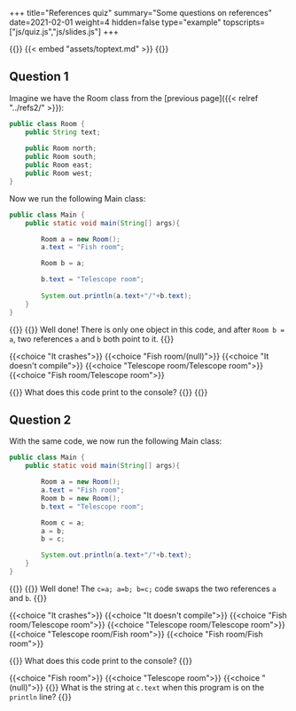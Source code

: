 +++
title="References quiz"
summary="Some questions on references"
date=2021-02-01
weight=4
hidden=false
type="example"
topscripts=["js/quiz.js","js/slides.js"]
+++

{{<important>}}
{{< embed "assets/toptext.md" >}}
{{</important>}}

## Question 1
Imagine we have the Room class from the [previous page]({{< relref "../refs2/" >}}):

```java
public class Room {
    public String text;
    
    public Room north;
    public Room south;
    public Room east;
    public Room west;
}    
```

Now we run the following Main class:
```java
public class Main {
    public static void main(String[] args){

        Room a = new Room();
        a.text = "Fish room";

        Room b = a;

        b.text = "Telescope room";
        
        System.out.println(a.text+"/"+b.text);
    }
}
```

{{<quiz quiz2>}}
{{<postmsggood>}}
Well done! There is only one object in this code, and after ```Room b = a```,
two references ```a``` and ```b``` both point to it.
{{</postmsggood>}}

{{<choice "It crashes">}}
{{<choice "Fish room/(null)">}}
{{<choice "It doesn't compile">}}
{{<choice "Telescope room/Telescope room">}}
{{<choice "Fish room/Telescope room">}}

{{<question answers="4" hint="Trace through the code carefully - and remember that Room variables are references to objects, not objects.">}}
What does this code print to the console?
{{</question>}}
{{</quiz>}}


## Question 2
With the same code, we now run the following Main class:
```java
public class Main {
    public static void main(String[] args){

        Room a = new Room();
        a.text = "Fish room";
        Room b = new Room();
        b.text = "Telescope room";

        Room c = a;
        a = b;
        b = c;

        System.out.println(a.text+"/"+b.text);
    }
}
```

{{<quiz quiz3>}}
{{<postmsggood>}}
Well done! The ```c=a; a=b; b=c;``` code swaps the two references ```a``` and ```b```.
{{</postmsggood>}}

{{<choice "It crashes">}}
{{<choice "It doesn't compile">}}
{{<choice "Fish room/Telescope room">}}
{{<choice "Telescope room/Telescope room">}}
{{<choice "Telescope room/Fish room">}}
{{<choice "Fish room/Fish room">}}

{{<question answers="5" hint="Again, trace through the code carefully, keeping track of which reference points where">}}
What does this code print to the console?
{{</question>}}

{{<choice "Fish room">}}
{{<choice "Telescope room">}}
{{<choice "(null)">}}
{{<question answers="1" hint="This should be easy after the last question.">}}
What is the string at ```c.text``` when this program is on the ```println``` line?
{{</quiz>}}
